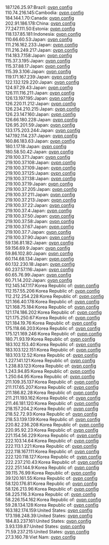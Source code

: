 187.126.25.97:Brazil: [ovpn config](vpn/187_126_25_97.ovpn)  
110.74.216.145:Cambodia: [ovpn config](vpn/110_74_216_145.ovpn)  
184.144.1.70:Canada: [ovpn config](vpn/184_144_1_70.ovpn)  
202.91.186.178:China: [ovpn config](vpn/202_91_186_178.ovpn)  
77.247.111.50:Estonia: [ovpn config](vpn/77_247_111_50.ovpn)  
118.137.85.181:Indonesia: [ovpn config](vpn/118_137_85_181.ovpn)  
110.66.60.53:Japan: [ovpn config](vpn/110_66_60_53.ovpn)  
111.216.162.233:Japan: [ovpn config](vpn/111_216_162_233.ovpn)  
111.216.249.217:Japan: [ovpn config](vpn/111_216_249_217.ovpn)  
114.183.7.158:Japan: [ovpn config](vpn/114_183_7_158.ovpn)  
115.37.3.195:Japan: [ovpn config](vpn/115_37_3_195.ovpn)  
115.37.88.17:Japan: [ovpn config](vpn/115_37_88_17.ovpn)  
115.39.3.106:Japan: [ovpn config](vpn/115_39_3_106.ovpn)  
119.171.167.239:Japan: [ovpn config](vpn/119_171_167_239.ovpn)  
122.132.129.220:Japan: [ovpn config](vpn/122_132_129_220.ovpn)  
124.97.29.43:Japan: [ovpn config](vpn/124_97_29_43.ovpn)  
126.111.116.211:Japan: [ovpn config](vpn/126_111_116_211.ovpn)  
126.13.197.195:Japan: [ovpn config](vpn/126_13_197_195.ovpn)  
126.220.11.212:Japan: [ovpn config](vpn/126_220_11_212.ovpn)  
126.234.210.215:Japan: [ovpn config](vpn/126_234_210_215.ovpn)  
126.23.147.160:Japan: [ovpn config](vpn/126_23_147_160.ovpn)  
126.66.180.228:Japan: [ovpn config](vpn/126_66_180_228.ovpn)  
126.95.201.59:Japan: [ovpn config](vpn/126_95_201_59.ovpn)  
133.175.203.244:Japan: [ovpn config](vpn/133_175_203_244.ovpn)  
147.192.114.237:Japan: [ovpn config](vpn/147_192_114_237.ovpn)  
160.86.183.63:Japan: [ovpn config](vpn/160_86_183_63.ovpn)  
180.1.17.18:Japan: [ovpn config](vpn/180_1_17_18.ovpn)  
180.58.50.42:Japan: [ovpn config](vpn/180_58_50_42.ovpn)  
219.100.37.1:Japan: [ovpn config](vpn/219_100_37_1.ovpn)  
219.100.37.108:Japan: [ovpn config](vpn/219_100_37_108.ovpn)  
219.100.37.109:Japan: [ovpn config](vpn/219_100_37_109.ovpn)  
219.100.37.125:Japan: [ovpn config](vpn/219_100_37_125.ovpn)  
219.100.37.138:Japan: [ovpn config](vpn/219_100_37_138.ovpn)  
219.100.37.19:Japan: [ovpn config](vpn/219_100_37_19.ovpn)  
219.100.37.205:Japan: [ovpn config](vpn/219_100_37_205.ovpn)  
219.100.37.211:Japan: [ovpn config](vpn/219_100_37_211.ovpn)  
219.100.37.213:Japan: [ovpn config](vpn/219_100_37_213.ovpn)  
219.100.37.22:Japan: [ovpn config](vpn/219_100_37_22.ovpn)  
219.100.37.4:Japan: [ovpn config](vpn/219_100_37_4.ovpn)  
219.100.37.50:Japan: [ovpn config](vpn/219_100_37_50.ovpn)  
219.100.37.58:Japan: [ovpn config](vpn/219_100_37_58.ovpn)  
219.100.37.67:Japan: [ovpn config](vpn/219_100_37_67.ovpn)  
219.100.37.7:Japan: [ovpn config](vpn/219_100_37_7.ovpn)  
219.100.37.90:Japan: [ovpn config](vpn/219_100_37_90.ovpn)  
59.136.81.182:Japan: [ovpn config](vpn/59_136_81_182.ovpn)  
59.156.69.9:Japan: [ovpn config](vpn/59_156_69_9.ovpn)  
59.86.102.80:Japan: [ovpn config](vpn/59_86_102_80.ovpn)  
60.114.68.134:Japan: [ovpn config](vpn/60_114_68_134.ovpn)  
60.132.230.18:Japan: [ovpn config](vpn/60_132_230_18.ovpn)  
60.237.57.116:Japan: [ovpn config](vpn/60_237_57_116.ovpn)  
60.65.76.99:Japan: [ovpn config](vpn/60_65_76_99.ovpn)  
60.71.14.202:Japan: [ovpn config](vpn/60_71_14_202.ovpn)  
112.145.147.117:Korea Republic of: [ovpn config](vpn/112_145_147_117.ovpn)  
112.157.55.206:Korea Republic of: [ovpn config](vpn/112_157_55_206.ovpn)  
112.212.254.228:Korea Republic of: [ovpn config](vpn/112_212_254_228.ovpn)  
121.166.40.178:Korea Republic of: [ovpn config](vpn/121_166_40_178.ovpn)  
121.168.75.184:Korea Republic of: [ovpn config](vpn/121_168_75_184.ovpn)  
121.174.186.202:Korea Republic of: [ovpn config](vpn/121_174_186_202.ovpn)  
121.175.250.67:Korea Republic of: [ovpn config](vpn/121_175_250_67.ovpn)  
121.184.19.76:Korea Republic of: [ovpn config](vpn/121_184_19_76.ovpn)  
175.118.66.203:Korea Republic of: [ovpn config](vpn/175_118_66_203.ovpn)  
175.121.169.246:Korea Republic of: [ovpn config](vpn/175_121_169_246.ovpn)  
180.71.93.19:Korea Republic of: [ovpn config](vpn/180_71_93_19.ovpn)  
183.102.153.40:Korea Republic of: [ovpn config](vpn/183_102_153_40.ovpn)  
183.103.122.151:Korea Republic of: [ovpn config](vpn/183_103_122_151.ovpn)  
183.103.12.52:Korea Republic of: [ovpn config](vpn/183_103_12_52.ovpn)  
1.227.141.121:Korea Republic of: [ovpn config](vpn/1_227_141_121.ovpn)  
1.238.83.123:Korea Republic of: [ovpn config](vpn/1_238_83_123.ovpn)  
1.243.94.85:Korea Republic of: [ovpn config](vpn/1_243_94_85.ovpn)  
1.250.64.95:Korea Republic of: [ovpn config](vpn/1_250_64_95.ovpn)  
211.109.35.137:Korea Republic of: [ovpn config](vpn/211_109_35_137.ovpn)  
211.117.65.207:Korea Republic of: [ovpn config](vpn/211_117_65_207.ovpn)  
211.186.82.28:Korea Republic of: [ovpn config](vpn/211_186_82_28.ovpn)  
211.211.193.162:Korea Republic of: [ovpn config](vpn/211_211_193_162.ovpn)  
211.46.181.120:Korea Republic of: [ovpn config](vpn/211_46_181_120.ovpn)  
218.157.204.2:Korea Republic of: [ovpn config](vpn/218_157_204_2.ovpn)  
218.52.72.93:Korea Republic of: [ovpn config](vpn/218_52_72_93.ovpn)  
218.53.139.139:Korea Republic of: [ovpn config](vpn/218_53_139_139.ovpn)  
220.82.236.208:Korea Republic of: [ovpn config](vpn/220_82_236_208.ovpn)  
220.95.92.23:Korea Republic of: [ovpn config](vpn/220_95_92_23.ovpn)  
221.154.56.229:Korea Republic of: [ovpn config](vpn/221_154_56_229.ovpn)  
222.103.14.64:Korea Republic of: [ovpn config](vpn/222_103_14_64.ovpn)  
222.113.1.221:Korea Republic of: [ovpn config](vpn/222_113_1_221.ovpn)  
222.118.167.111:Korea Republic of: [ovpn config](vpn/222_118_167_111.ovpn)  
222.120.118.127:Korea Republic of: [ovpn config](vpn/222_120_118_127.ovpn)  
222.237.210.43:Korea Republic of: [ovpn config](vpn/222_237_210_43.ovpn)  
222.251.144.9:Korea Republic of: [ovpn config](vpn/222_251_144_9.ovpn)  
39.115.76.99:Korea Republic of: [ovpn config](vpn/39_115_76_99.ovpn)  
39.120.161.55:Korea Republic of: [ovpn config](vpn/39_120_161_55.ovpn)  
58.120.176.81:Korea Republic of: [ovpn config](vpn/58_120_176_81.ovpn)  
58.126.213.96:Korea Republic of: [ovpn config](vpn/58_126_213_96.ovpn)  
58.225.116.3:Korea Republic of: [ovpn config](vpn/58_225_116_3.ovpn)  
58.226.154.162:Korea Republic of: [ovpn config](vpn/58_226_154_162.ovpn)  
59.28.134.128:Korea Republic of: [ovpn config](vpn/59_28_134_128.ovpn)  
163.182.174.159:United States: [ovpn config](vpn/163_182_174_159.ovpn)  
173.198.248.39:United States: [ovpn config](vpn/173_198_248_39.ovpn)  
184.83.237.161:United States: [ovpn config](vpn/184_83_237_161.ovpn)  
3.93.139.87:United States: [ovpn config](vpn/3_93_139_87.ovpn)  
71.59.237.215:United States: [ovpn config](vpn/71_59_237_215.ovpn)  
27.3.160.78:Viet Nam: [ovpn config](vpn/27_3_160_78.ovpn)  
